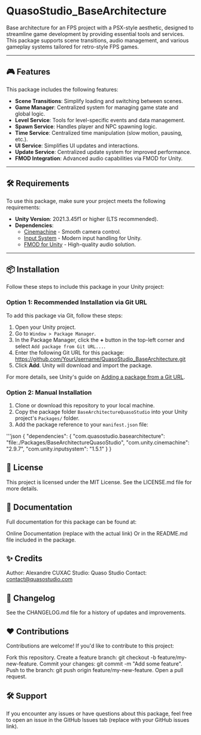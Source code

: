 # QuasoStudio_BaseArchitecture

Base architecture for an FPS project with a PSX-style aesthetic, designed to streamline game development by providing essential tools and services. This package supports scene transitions, audio management, and various gameplay systems tailored for retro-style FPS games.

---

## 🎮 Features
This package includes the following features:
- **Scene Transitions**: Simplify loading and switching between scenes.
- **Game Manager**: Centralized system for managing game state and global logic.
- **Level Service**: Tools for level-specific events and data management.
- **Spawn Service**: Handles player and NPC spawning logic.
- **Time Service**: Centralized time manipulation (slow motion, pausing, etc.).
- **UI Service**: Simplifies UI updates and interactions.
- **Update Service**: Centralized update system for improved performance.
- **FMOD Integration**: Advanced audio capabilities via FMOD for Unity.

---

## 🛠️ Requirements
To use this package, make sure your project meets the following requirements:
- **Unity Version**: 2021.3.45f1 or higher (LTS recommended).
- **Dependencies**:
  - [Cinemachine](https://docs.unity3d.com/Packages/com.unity.cinemachine@latest) - Smooth camera control.
  - [Input System](https://docs.unity3d.com/Packages/com.unity.inputsystem@latest) - Modern input handling for Unity.
  - [FMOD for Unity](https://assetstore.unity.com/packages/tools/audio/fmod-for-unity-161631) - High-quality audio solution.

---

## 📦 Installation
Follow these steps to include this package in your Unity project:

### Option 1: Recommended Installation via Git URL
To add this package via Git, follow these steps:

1. Open your Unity project.
2. Go to `Window > Package Manager`.
3. In the Package Manager, click the **+** button in the top-left corner and select `Add package from Git URL...`.
4. Enter the following Git URL for this package: https://github.com/YourUsername/QuasoStudio_BaseArchitecture.git
5. Click **Add**. Unity will download and import the package.

For more details, see Unity's guide on [Adding a package from a Git URL](https://docs.unity3d.com/2020.1/Documentation/Manual/upm-ui-giturl.html).

### Option 2: Manual Installation
1. Clone or download this repository to your local machine.
2. Copy the package folder `BaseArchitectureQuasoStudio` into your Unity project's `Packages/` folder.
3. Add the package reference to your `manifest.json` file:

'''json
{
    "dependencies": {
        "com.quasostudio.basearchitecture": "file:./Packages/BaseArchitectureQuasoStudio",
        "com.unity.cinemachine": "2.9.7",
        "com.unity.inputsystem": "1.5.1"
    }
}

## 📜 License
This project is licensed under the MIT License. See the LICENSE.md file for more details.

## 📖 Documentation
Full documentation for this package can be found at:

Online Documentation (replace with the actual link)
Or in the README.md file included in the package.
## ✨ Credits
Author: Alexandre CUXAC
Studio: Quaso Studio
Contact: contact@quasostudio.com
## 🔄 Changelog
See the CHANGELOG.md file for a history of updates and improvements.

## ❤️ Contributions
Contributions are welcome! If you'd like to contribute to this project:

Fork this repository.
Create a feature branch: git checkout -b feature/my-new-feature.
Commit your changes: git commit -m "Add some feature".
Push to the branch: git push origin feature/my-new-feature.
Open a pull request.

## 🛠️ Support
If you encounter any issues or have questions about this package, feel free to open an issue in the GitHub Issues tab (replace with your GitHub issues link).

